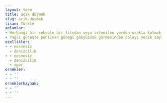 ```yaml
---
layout: term
title: açık düşmek
slug: acik-dusmek
lisan: Türkçe
anlamlar:
- Herhangi bir sebeple bir filodan veya istenilen yerden uzakta kalmak
- Yağlı güreşte pehlivan göbeği gökyüzünü görmesinden dolayı yenik sayılmak
ozellikler:
- - nesnesiz
  - denizcilik
- - nesnesiz
  - denizcilik
  - spor
ornekler:
- - ''
- - ''
orneklerkaynak:
- - ''
- - ''
---
```

